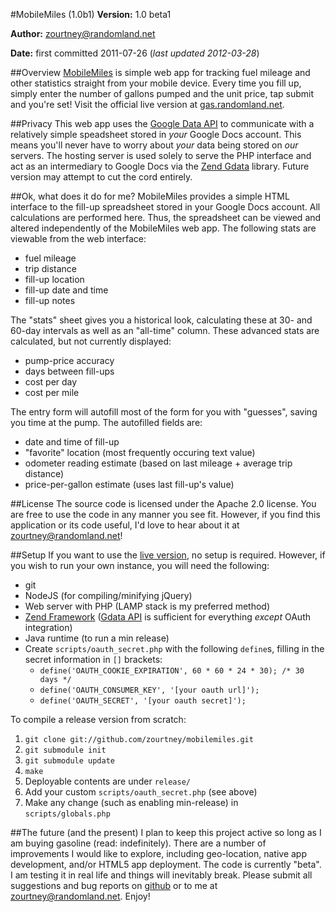#MobileMiles (1.0b1)
**Version:** 1.0 beta1

**Author:** zourtney@randomland.net

**Date:** first committed 2011-07-26 (*last updated 2012-03-28*)

##Overview
[MobileMiles](http://github.com/zourtney/mobilemiles) is simple web app for tracking fuel mileage and other statistics straight from your mobile device. Every time you fill up, simply enter the number of gallons pumped and the unit price, tap submit and you're set! Visit the official live version at [gas.randomland.net](http://gas.randomland.net).

##Privacy
This web app uses the [Google Data API](http://code.google.com/apis/gdata/) to communicate with a relatively simple speadsheet stored in _your_ Google Docs account. This means you'll never have to worry about _your_ data being stored on _our_ servers. The hosting server is used solely to serve the PHP interface and act as an intermediary to Google Docs via the [Zend Gdata](http://framework.zend.com/download/gdata) library. Future version may attempt to cut the cord entirely.

##Ok, what does it do for me?
MobileMiles provides a simple HTML interface to the fill-up spreadsheet stored in your Google Docs account. All calculations are performed here. Thus, the spreadsheet can be viewed and altered independently of the MobileMiles web app. The following stats are viewable from the web interface:

* fuel mileage
* trip distance
* fill-up location
* fill-up date and time
* fill-up notes

The "stats" sheet gives you a historical look, calculating these at 30- and 60-day intervals as well as an "all-time" column. These advanced stats are calculated, but not currently displayed:

* pump-price accuracy
* days between fill-ups
* cost per day
* cost per mile

The entry form will autofill most of the form for you with "guesses", saving you time at the pump. The autofilled fields are:

* date and time of fill-up
* "favorite" location (most frequently occuring text value)
* odometer reading estimate (based on last mileage + average trip distance)
* price-per-gallon estimate (uses last fill-up's value)

##License
The source code is licensed under the Apache 2.0 license. You are free to use the code in any manner you see fit. However, if you find this application or its code useful, I'd love to hear about it at zourtney@randomland.net!

##Setup
If you want to use the [live version](http://gas.randomland.net), no setup is required. However, if you wish to run your own instance, you will need the following:

* git
* NodeJS (for compiling/minifying jQuery)
* Web server with PHP (LAMP stack is my preferred method)
* [Zend Framework](http://framework.zend.com/download/current/) ([Gdata API](http://framework.zend.com/download/webservices) is sufficient for everything *except* OAuth integration)
* Java runtime (to run a min release)
* Create `scripts/oauth_secret.php` with the following `define`s, filling in the secret information in `[]` brackets:
  * `define('OAUTH_COOKIE_EXPIRATION', 60 * 60 * 24 * 30); /* 30 days */`
  * `define('OAUTH_CONSUMER_KEY', '[your oauth url]');`
  * `define('OAUTH_SECRET', '[your oauth secret]');`

To compile a release version from scratch:

1. `git clone git://github.com/zourtney/mobilemiles.git`
2. `git submodule init`
3. `git submodule update`
4. `make`
5. Deployable contents are under `release/`
6. Add your custom `scripts/oauth_secret.php` (see above)
7. Make any change (such as enabling min-release) in `scripts/globals.php`


##The future (and the present)
I plan to keep this project active so long as I am buying gasoline (read: indefinitely). There are a number of improvements I would like to explore, including geo-location, native app development, and/or HTML5 app deployment. The code is currently "beta". I am testing it in real life and things will inevitably break. Please submit all suggestions and bug reports on [github](http://github.com/zourtney/mobilemiles/issues) or to me at zourtney@randomland.net. Enjoy!